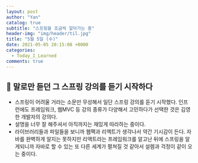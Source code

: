 ```yaml
---
layout: post
author: "Yan"
catalog: true
subtitle: "스프링을 조금씩 알아가는 중"
header-img: "img/header/til.jpg"
title: "5월 5일 (수)"
date: 2021-05-05 20:15:08 +0000
categories:
  - Today_I_Learned
comments: true
---
```


## 🌼 말로만 듣던 그 스프링 강의를 듣기 시작하다

- 스프링이 어려울 거라는 소문만 무성해서 일단 스프링 강의를 듣기 시작했다. 인프런에도 프레임워크, 웹MVC 등 강의 종류가 다양해서 고민하다가 선택한 것은 김영한 개발자의 강의다.
- 설명을 너무 잘 해주셔서 아직까지는 재밌게 따라하는 중이다.
- 라이브러리들과 파일들을 보니까 웹팩과 리액트가 생각나서 약간 기시감이 든다. 자바를 완벽하게 알지는 못하지만 리액트라는 프레임워크를 알고난 뒤에 스프링을 알게되니까 자바로 할 수 있는 또 다른 세계가 펼쳐질 것 같아서 설렘과 걱정이 같이 오는 중이다.
